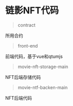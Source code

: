 # 链影NFT代码

> contract

所用合约

> front-end

前端代码，基于vue和qtumjs

> movie-nft-storage-main

NFT后端存储代码

> movie-ntf-backen-main

NFT后端代码
